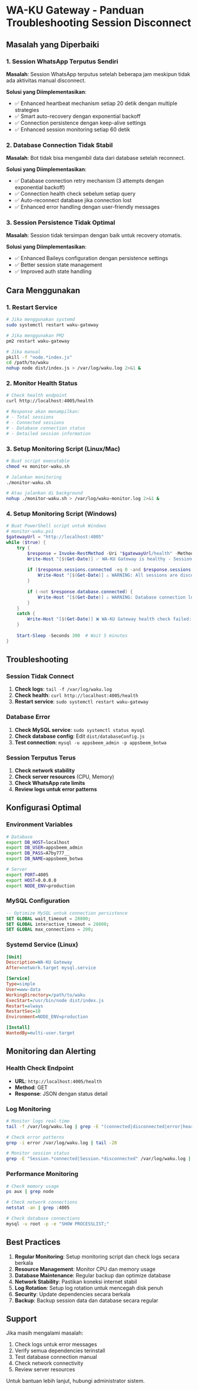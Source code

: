 # WA-KU Gateway - Panduan Troubleshooting Session Disconnect

## Masalah yang Diperbaiki

### 1. Session WhatsApp Terputus Sendiri
**Masalah**: Session WhatsApp terputus setelah beberapa jam meskipun tidak ada aktivitas manual disconnect.

**Solusi yang Diimplementasikan**:
- ✅ Enhanced heartbeat mechanism setiap 20 detik dengan multiple strategies
- ✅ Smart auto-recovery dengan exponential backoff
- ✅ Connection persistence dengan keep-alive settings
- ✅ Enhanced session monitoring setiap 60 detik

### 2. Database Connection Tidak Stabil
**Masalah**: Bot tidak bisa mengambil data dari database setelah reconnect.

**Solusi yang Diimplementasikan**:
- ✅ Database connection retry mechanism (3 attempts dengan exponential backoff)
- ✅ Connection health check sebelum setiap query
- ✅ Auto-reconnect database jika connection lost
- ✅ Enhanced error handling dengan user-friendly messages

### 3. Session Persistence Tidak Optimal
**Masalah**: Session tidak tersimpan dengan baik untuk recovery otomatis.

**Solusi yang Diimplementasikan**:
- ✅ Enhanced Baileys configuration dengan persistence settings
- ✅ Better session state management
- ✅ Improved auth state handling

## Cara Menggunakan

### 1. Restart Service
```bash
# Jika menggunakan systemd
sudo systemctl restart waku-gateway

# Jika menggunakan PM2
pm2 restart waku-gateway

# Jika manual
pkill -f "node.*index.js"
cd /path/to/waku
nohup node dist/index.js > /var/log/waku.log 2>&1 &
```

### 2. Monitor Health Status
```bash
# Check health endpoint
curl http://localhost:4005/health

# Response akan menampilkan:
# - Total sessions
# - Connected sessions
# - Database connection status
# - Detailed session information
```

### 3. Setup Monitoring Script (Linux/Mac)
```bash
# Buat script executable
chmod +x monitor-waku.sh

# Jalankan monitoring
./monitor-waku.sh

# Atau jalankan di background
nohup ./monitor-waku.sh > /var/log/waku-monitor.log 2>&1 &
```

### 4. Setup Monitoring Script (Windows)
```powershell
# Buat PowerShell script untuk Windows
# monitor-waku.ps1
$gatewayUrl = "http://localhost:4005"
while ($true) {
    try {
        $response = Invoke-RestMethod -Uri "$gatewayUrl/health" -Method Get
        Write-Host "[$(Get-Date)] ✅ WA-KU Gateway is healthy - Sessions: $($response.sessions.connected)/$($response.sessions.total)"
        
        if ($response.sessions.connected -eq 0 -and $response.sessions.total -gt 0) {
            Write-Host "[$(Get-Date)] ⚠️ WARNING: All sessions are disconnected!"
        }
        
        if (-not $response.database.connected) {
            Write-Host "[$(Get-Date)] ⚠️ WARNING: Database connection lost!"
        }
    }
    catch {
        Write-Host "[$(Get-Date)] ❌ WA-KU Gateway health check failed: $($_.Exception.Message)"
    }
    
    Start-Sleep -Seconds 300  # Wait 5 minutes
}
```

## Troubleshooting

### Session Tidak Connect
1. **Check logs**: `tail -f /var/log/waku.log`
2. **Check health**: `curl http://localhost:4005/health`
3. **Restart service**: `sudo systemctl restart waku-gateway`

### Database Error
1. **Check MySQL service**: `sudo systemctl status mysql`
2. **Check database config**: Edit `dist/databaseConfig.js`
3. **Test connection**: `mysql -u appsbeem_admin -p appsbeem_botwa`

### Session Terputus Terus
1. **Check network stability**
2. **Check server resources** (CPU, Memory)
3. **Check WhatsApp rate limits**
4. **Review logs untuk error patterns**

## Konfigurasi Optimal

### Environment Variables
```bash
# Database
export DB_HOST=localhost
export DB_USER=appsbeem_admin
export DB_PASS=A7by777__
export DB_NAME=appsbeem_botwa

# Server
export PORT=4005
export HOST=0.0.0.0
export NODE_ENV=production
```

### MySQL Configuration
```sql
-- Optimize MySQL untuk connection persistence
SET GLOBAL wait_timeout = 28800;
SET GLOBAL interactive_timeout = 28800;
SET GLOBAL max_connections = 200;
```

### Systemd Service (Linux)
```ini
[Unit]
Description=WA-KU Gateway
After=network.target mysql.service

[Service]
Type=simple
User=www-data
WorkingDirectory=/path/to/waku
ExecStart=/usr/bin/node dist/index.js
Restart=always
RestartSec=10
Environment=NODE_ENV=production

[Install]
WantedBy=multi-user.target
```

## Monitoring dan Alerting

### Health Check Endpoint
- **URL**: `http://localhost:4005/health`
- **Method**: GET
- **Response**: JSON dengan status detail

### Log Monitoring
```bash
# Monitor logs real-time
tail -f /var/log/waku.log | grep -E "(connected|disconnected|error|heartbeat)"

# Check error patterns
grep -i error /var/log/waku.log | tail -20

# Monitor session status
grep -E "Session.*connected|Session.*disconnected" /var/log/waku.log | tail -10
```

### Performance Monitoring
```bash
# Check memory usage
ps aux | grep node

# Check network connections
netstat -an | grep :4005

# Check database connections
mysql -u root -p -e "SHOW PROCESSLIST;"
```

## Best Practices

1. **Regular Monitoring**: Setup monitoring script dan check logs secara berkala
2. **Resource Management**: Monitor CPU dan memory usage
3. **Database Maintenance**: Regular backup dan optimize database
4. **Network Stability**: Pastikan koneksi internet stabil
5. **Log Rotation**: Setup log rotation untuk mencegah disk penuh
6. **Security**: Update dependencies secara berkala
7. **Backup**: Backup session data dan database secara regular

## Support

Jika masih mengalami masalah:
1. Check logs untuk error messages
2. Verify semua dependencies terinstall
3. Test database connection manual
4. Check network connectivity
5. Review server resources

Untuk bantuan lebih lanjut, hubungi administrator sistem.
